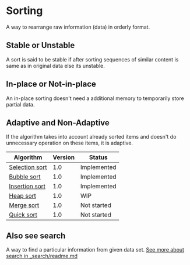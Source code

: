 # Sorting
A way to rearrange raw information (data) in orderly format.

## Stable or Unstable
A sort is said to be stable if after sorting sequences of similar content is same as in original data else its unstable.

## In-place or Not-in-place
An in-place sorting doesn't need a additional memory to temporarily store partial data.

## Adaptive and Non-Adaptive
If the algorithm takes into account already sorted items and doesn't do unnecessary operation on these items, it is adaptive.


| Algorithm                               | Version | Status       |
| --------------------------------------- | ------- | ------------ |
| [Selection sort](./_selection)          | 1.0     | Implemented  |
| [Bubble sort](./_bubble)                | 1.0     | Implemented  |
| [Insertion sort](./_insertion)          | 1.0     | Implemented  |
| [Heap sort](./_heap)                    | 1.0     | WIP          |
| [Merge sort](./_merge)                  | 1.0     | Not started  |
| [Quick sort](./_heap)                   | 1.0     | Not started  |

## Also see search
A way to find a particular information from given data set.
[See more about search in _search/readme.md](../_search)
